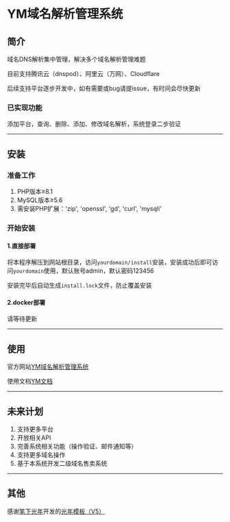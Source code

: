 # YM域名解析管理系统
## 简介
域名DNS解析集中管理，解决多个域名解析管理难题

目前支持腾讯云（dnspod）、阿里云（万网）、Cloudflare

后续支持平台逐步开发中，如有需要或bug请提issue，有时间会尽快更新
### 已实现功能
添加平台，查询、删除、添加、修改域名解析，系统登录二步验证
***
## 安装
### 准备工作
1. PHP版本≥8.1
2. MySQL版本≥5.6
3. 需安装PHP扩展：'zip', 'openssl', 'gd', 'curl', 'mysqli'
### 开始安装
#### 1.直接部署
将本程序解压到网站根目录，访问`yourdomain/install`安装，安装成功后即可访问`yourdomain`使用，默认账号admin，默认密码123456

安装完毕后自动生成`install.lock`文件，防止覆盖安装
#### 2.docker部署
请等待更新
***
## 使用
官方网站[YM域名解析管理系统](https://ym.yinmai.asia)

使用文档[YM文档](https://wiki.yinmai.asia)
***
## 未来计划
1. 支持更多平台
2. 开放相关API
3. 完善系统相关功能（操作验证、邮件通知等）
4. 支持更多域名操作
5. 基于本系统开发二级域名售卖系统
***
## 其他
感谢[笔下光年](http://www.bixiaguangnian.com/)开发的[光年模板（V5）](http://www.bixiaguangnian.com/manual/lyearadmin5.html)


